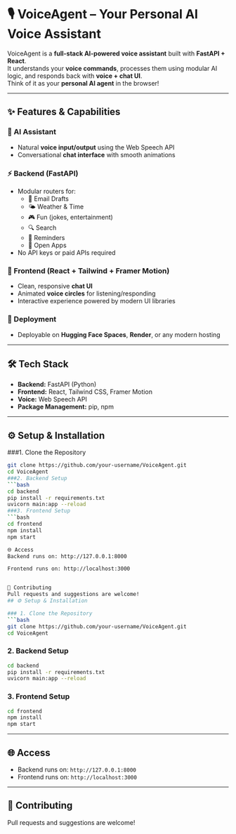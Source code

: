 # 🎙️ VoiceAgent – Your Personal AI Voice Assistant  

VoiceAgent is a **full-stack AI-powered voice assistant** built with **FastAPI + React**.  
It understands your **voice commands**, processes them using modular AI logic, and responds back with **voice + chat UI**.  
Think of it as your **personal AI agent** in the browser!  

---

## ✨ Features & Capabilities  

### 🧠 AI Assistant  
- Natural **voice input/output** using the Web Speech API  
- Conversational **chat interface** with smooth animations  

### ⚡ Backend (FastAPI)  
- Modular routers for:  
  - 📧 Email Drafts  
  - 🌤️ Weather & Time  
  - 🎮 Fun (jokes, entertainment)  
  - 🔍 Search  
  - 📅 Reminders  
  - 📂 Open Apps  
- No API keys or paid APIs required  

### 🎨 Frontend (React + Tailwind + Framer Motion)  
- Clean, responsive **chat UI**  
- Animated **voice circles** for listening/responding  
- Interactive experience powered by modern UI libraries  

### 🚀 Deployment  
- Deployable on **Hugging Face Spaces**, **Render**, or any modern hosting  

---

## 🛠️ Tech Stack  

- **Backend:** FastAPI (Python)  
- **Frontend:** React, Tailwind CSS, Framer Motion  
- **Voice:** Web Speech API  
- **Package Management:** pip, npm  

---

## ⚙️ Setup & Installation  

###1. Clone the Repository  
```bash
git clone https://github.com/your-username/VoiceAgent.git
cd VoiceAgent
###2. Backend Setup
```bash
cd backend
pip install -r requirements.txt
uvicorn main:app --reload
###3. Frontend Setup
```bash
cd frontend
npm install
npm start

🌐 Access
Backend runs on: http://127.0.0.1:8000

Frontend runs on: http://localhost:3000


🤝 Contributing
Pull requests and suggestions are welcome!
## ⚙️ Setup & Installation  

### 1. Clone the Repository  
```bash
git clone https://github.com/your-username/VoiceAgent.git
cd VoiceAgent
```

### 2. Backend Setup  
```bash
cd backend
pip install -r requirements.txt
uvicorn main:app --reload
```

### 3. Frontend Setup  
```bash
cd frontend
npm install
npm start
```

---

## 🌐 Access  
- Backend runs on: `http://127.0.0.1:8000`  
- Frontend runs on: `http://localhost:3000`  

---

## 🤝 Contributing  
Pull requests and suggestions are welcome!  
